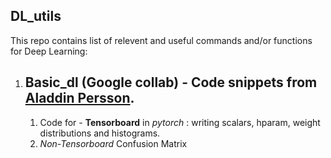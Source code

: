 ## DL_utils

This repo contains list of relevent and useful commands and/or functions for Deep Learning:

1. ## Basic_dl (Google collab) - Code snippets from [Aladdin Persson](https://github.com/aladdinpersson/Machine-Learning-Collection).
    1. Code for - **Tensorboard** in *pytorch* : writing scalars, hparam, weight distributions and histograms.
    2. *Non-Tensorboard* Confusion Matrix

